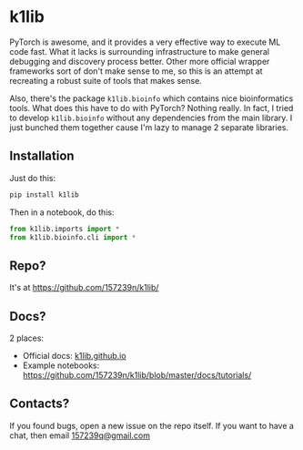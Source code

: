 # k1lib

PyTorch is awesome, and it provides a very effective way to execute ML code fast. What it lacks is surrounding infrastructure to make general debugging and discovery process better. Other more official wrapper frameworks sort of don't make sense to me, so this is an attempt at recreating a robust suite of tools that makes sense.

Also, there's the package `k1lib.bioinfo` which contains nice bioinformatics tools. What does this have to do with PyTorch? Nothing really. In fact, I tried to develop `k1lib.bioinfo` without any dependencies from the main library. I just bunched them together cause I'm lazy to manage 2 separate libraries.

## Installation

Just do this:

```bash
pip install k1lib
```

Then in a notebook, do this:

```python
from k1lib.imports import *
from k1lib.bioinfo.cli import *
```

## Repo?

It's at https://github.com/157239n/k1lib/

## Docs?

2 places:

- Official docs: [k1lib.github.io](https://k1lib.github.io)
- Example notebooks: https://github.com/157239n/k1lib/blob/master/docs/tutorials/

## Contacts?

If you found bugs, open a new issue on the repo itself. If you want to have a chat, then email 157239q@gmail.com
